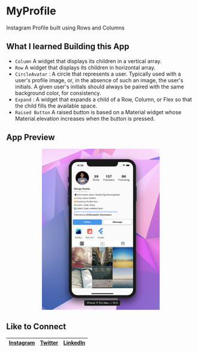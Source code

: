 # MyProfile

Instagram Profile built using Rows and Columns

## What I learned Building this App
- ```Column``` A widget that displays its children in a vertical array.
- ```Row``` A widget that displays its children in horizontal array.
- ```CircleAvatar``` : 
A circle that represents a user.
Typically used with a user's profile image, or, in the absence of such an image, the user's initials. A given user's initials should always be paired with the same background color, for consistency.
- ```Expand``` : A widget that expands a child of a Row, Column, or Flex so that the child fills the available space.
- ```Raised Button``` A raised button is based on a Material widget whose Material.elevation increases when the button is pressed.

## App Preview
<p align="center">
<img src="images/MyProfileApp.png" width="314">
</p>

## Like to Connect

[Instagram](https://www.instagram.com/irangareddy/) | [Twitter](https://twitter.com/irangareddy) | [LinkedIn](https://www.linkedin.com/feed/) |
------------ | ------------- | ---------------|